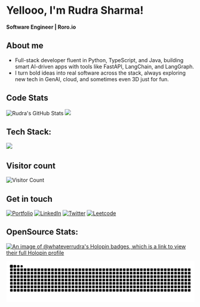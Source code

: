 # Yellooo, I'm Rudra Sharma!
**Software Engineer | Roro.io**

## About me

- Full-stack developer fluent in Python, TypeScript, and Java, building smart AI-driven apps with tools like FastAPI, LangChain, and LangGraph.
- I turn bold ideas into real software across the stack, always exploring new tech in GenAI, cloud, and sometimes even 3D just for fun.


## Code Stats
![Rudra's GitHub Stats](https://github-readme-stats.vercel.app/api?username=rudra016&show_icons=true&theme=dark) ![](https://github-readme-stats.vercel.app/api/top-langs/?username=rudra016&theme=dark&hide_border=false&include_all_commits=true&count_private=false&layout=compact)

## Tech Stack:

  <a href="https://skillicons.dev">
    <img src="https://skillicons.dev/icons?i=python,javascript,typescript,nextjs,fastapi,go,mongodb,mysql,aws,nginx,nodejs,git,gitlab,vercel" />
  </a>

## Visitor count
![Visitor Count](https://count.getloli.com/get/@rudra016?theme=booru-r6gdrawfriends)


## Get in touch
[![Portfolio](https://img.shields.io/badge/Portfolio-grey?style=for-the-badge&logo=vercel)](https://rudrakumar.site)
[![LinkedIn](https://img.shields.io/badge/LinkedIn-blue?style=for-the-badge&logo=linkedin)](https://www.linkedin.com/in/rudra-kumar-897264227/)
[![Twitter](https://img.shields.io/badge/Twitter-black?style=for-the-badge&logo=x)](https://x.com/unsaintme)
[![Leetcode](https://img.shields.io/badge/Leetcode-181717?style=for-the-badge&logo=leetcode)](https://leetcode.com/whateverrudra)


## OpenSource Stats:
[![An image of @whateverrudra's Holopin badges, which is a link to view their full Holopin profile](https://holopin.me/whateverrudra)](https://holopin.io/@whateverrudra)


<p align="center">
  <img  src="https://github.com/rudra016/rudra016/blob/output/github-contribution-grid-snake.svg"
    alt="example" />
</p>
